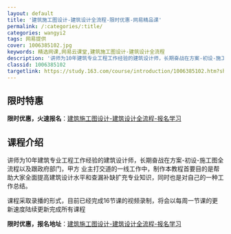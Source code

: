 ```yaml
---
layout: default
title: '建筑施工图设计-建筑设计全流程-限时优惠-网易精品课'
permalink: /:categories/:title/
categories: wangyi2
tags: 网易提供
cover: 1006385102.jpg
keywords: 精选网课,网易云课堂,建筑施工图设计-建筑设计全流程
description: '讲师为10年建筑专业工程工作经验的建筑设计师，长期奋战在方案-初设-施工图全流程以及跟政府部门，甲方业主打交道的一线工作'
classid: 1006385102
targetlink: https://study.163.com/course/introduction/1006385102.htm?share=1&shareId=1025206652&utm_campaign=share&utm_medium=iphoneShare&utm_source=&utm_u=1025206652
---
```


## 限时特惠

**限时优惠，火速报名**：[建筑施工图设计-建筑设计全流程-报名学习](https://study.163.com/course/introduction/1006385102.htm?share=1&shareId=1025206652&utm_campaign=share&utm_medium=iphoneShare&utm_source=&utm_u=1025206652)

## 课程介绍

讲师为10年建筑专业工程工作经验的建筑设计师，长期奋战在方案-初设-施工图全流程以及跟政府部门，甲方 业主打交道的一线工作中，制作本教程首要目的是帮助大家全面提高建筑设计水平和查漏补缺扩充专业知识，同时也是对自己的一种工作总结。

课程采取录播的形式，目前已经完成16节课的视频录制，将会以每周一节课的更新速度陆续更新完成所有课程

**限时优惠，报名地址**：[建筑施工图设计-建筑设计全流程-报名学习](https://study.163.com/course/introduction/1006385102.htm?share=1&shareId=1025206652&utm_campaign=share&utm_medium=iphoneShare&utm_source=&utm_u=1025206652)

